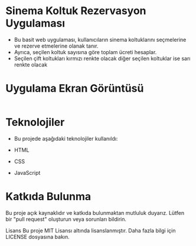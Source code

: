 # Sinema Koltuk Rezervasyon Uygulaması

- Bu basit web uygulaması, kullanıcıların sinema koltuklarını seçmelerine ve rezerve etmelerine olanak tanır. 
- Ayrıca, seçilen koltuk sayısına göre toplam ücreti hesaplar.
- Seçilen çift koltukları kırmızı renkte olacak diğer seçilen koltuklar ise sarı renkte olacak

# Uygulama Ekran Görüntüsü
<img src="/gif/sinema (online-video-cutter.com).mp4" alt="">

# Teknolojiler
- Bu projede aşağıdaki teknolojiler kullanıldı:

- HTML
- CSS
- JavaScript

# Katkıda Bulunma
Bu proje açık kaynaklıdır ve katkıda bulunmaktan mutluluk duyarız. Lütfen bir "pull request" oluşturun veya sorunları bildirin.

Lisans
Bu proje MIT Lisansı altında lisanslanmıştır. Daha fazla bilgi için LICENSE dosyasına bakın.